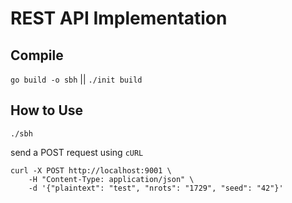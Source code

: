 # REST API Implementation

## Compile

`go build -o sbh` || `./init build`

## How to Use

`./sbh`

send a POST request using `cURL`

```
curl -X POST http://localhost:9001 \
	-H "Content-Type: application/json" \
	-d '{"plaintext": "test", "nrots": "1729", "seed": "42"}'
```
